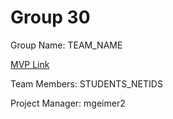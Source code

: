 # Group 30
Group Name: TEAM_NAME

[MVP Link](https://docs.google.com/document/d/12t79jKccjY0AC-Uj9mgjf7GQwxV3AD7DuediV54e69s/edit)

Team Members: STUDENTS_NETIDS

Project Manager: mgeimer2
